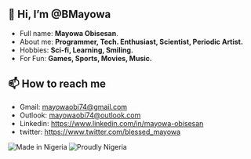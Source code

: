 ## 👋 Hi, I’m @BMayowa
- Full name: **Mayowa Obisesan**.
- About me: **Programmer, Tech. Enthusiast, Scientist, Periodic Artist.**
- Hobbies: **Sci-fi, Learning, Smiling.**
- For Fun: **Games, Sports, Movies, Music.**


[//]: # (- 👀 I’m interested in Advancements in Technology using the most Resourceful and Scalable Programming Languages to create Ubiquitous and Scalable Softwares and Services ...)
[//]: # (- 🌱 I’m currently learning Rust Programming Language ...)
[//]: # (- 💞️ I’m looking to collaborate on Prospective Languages for the Tech. Future. ...)

## 📫 How to reach me
- Gmail: mayowaobi74@gmail.com
- Outlook: mayowaobi74@outlook.com
- Linkedin: https://www.linkedin.com/in/mayowa-obisesan
- twitter: https://www.twitter.com/blessed_mayowa

![Made in Nigeria](https://img.shields.io/badge/Made%20in-Nigeria-008751.svg?style=flat)
![Proudly Nigeria](https://img.shields.io/badge/Proudly-Nigerian-008751.svg?style=flat&labelColor=FFFFFF)
<!-- <img alt="Proudly Nigeria" height="32px" src="https://img.shields.io/badge/proudly-Nigerian-008751.svg?style=flat&labelColor=FBFBFB" title="Proudly Nigerian Image" width="auto"/> -->

<!-- (https://github.com/acekyd/made-in-nigeria) -->


<!---
BMayowa/BMayowa is a ✨ special ✨ repository because its `README.md` (this file) appears on your GitHub profile.
You can click the Preview link to take a look at your changes.
--->
